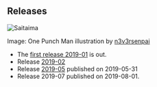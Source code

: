 ## Releases

![Saitaima](https://cinhtau.github.io/geek-fortune-cookies/assets/images/saitama__one_punch_man__by_n3v3rsenpai_d9kbkij.jpg)

Image: One Punch Man illustration by [n3v3rsenpai](https://www.deviantart.com/n3v3rsenpai)

* The [first release 2019-01](https://github.com/cinhtau/geek-fortune-cookies/releases/tag/2019-01) is out.
* Release [2019-02](https://github.com/cinhtau/geek-fortune-cookies/releases/tag/2019-02)
* Release [2019-05](https://github.com/cinhtau/geek-fortune-cookies/releases/tag/2019-05) published on 2019-05-31
* Release 2019-07 published on 2019-08-01.
